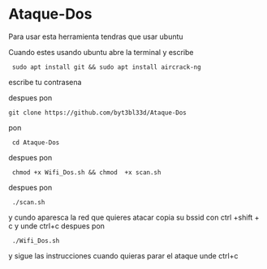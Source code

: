 # Ataque-Dos
Para usar esta herramienta tendras que usar ubuntu 

Cuando estes usando ubuntu abre la terminal y escribe

` sudo apt install git && sudo apt install aircrack-ng` 

escribe tu contrasena

despues pon 

` git clone https://github.com/byt3bl33d/Ataque-Dos ` 

pon 

` cd Ataque-Dos` 

despues pon

` chmod +x Wifi_Dos.sh && chmod  +x scan.sh` 

despues pon

` ./scan.sh`  

y cundo aparesca la red que quieres atacar copia su bssid con ctrl +shift + c
y unde ctrl+c
despues pon 

` ./Wifi_Dos.sh`  

y sigue las instrucciones cuando quieras parar el ataque unde ctrl+c
